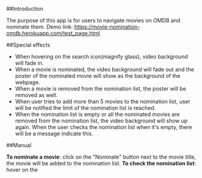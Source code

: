 ##Introduction

The purpose of this app is for users to navigate movies on OMDB and nominate them.
Demo link: https://movie-nomination-omdb.herokuapp.com/test_page.html

##Special effects

- When hovering on the search icon(magnify glass), video background will fade in.
- When a movie is nominated, the video background will fade out and the poster of the nominated movie will show as the background of the webpage.
- When a movie is removed from the nomination list, the poster will be removed as well.
- When user tries to add more than 5 movies to the nomination list, user will be notified the limit of the nomination list is reached.
- When the nomination list is empty or all the nominated movies are removed from the nomination list, the video background will show up again.
When the user checks the nomination list when it's empty, there will be a message indicate this.

##Manual

**To nominate a movie**: click on the "Nominate" button next to the movie title, the movie will be added to the nomination list.
**To check the nomination list**: hover on the 
